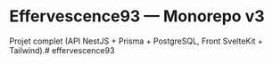 # Effervescence93 — Monorepo v3

Projet complet (API NestJS + Prisma + PostgreSQL, Front SvelteKit + Tailwind).#   e f f e r v e s c e n c e 9 3  
 